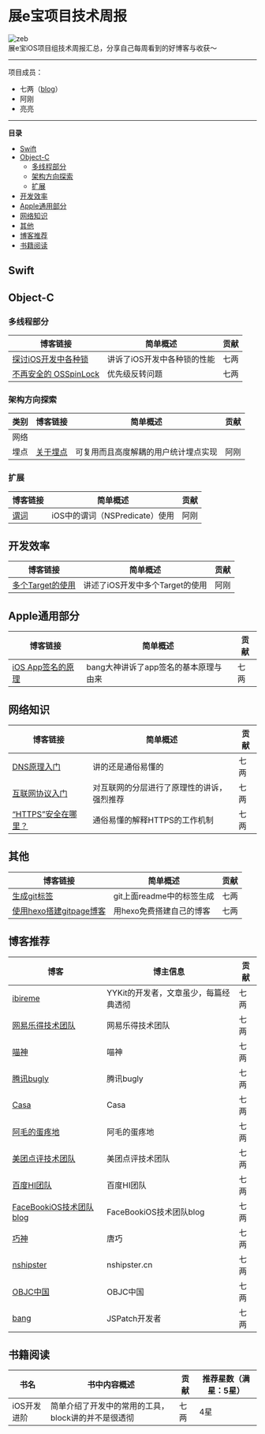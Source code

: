 # 展e宝项目技术周报
![zeb](https://img.shields.io/github/license/mashape/apistatus.svg)
<br>
展e宝iOS项目组技术周报汇总，分享自己每周看到的好博客与收获～

***

项目成员：

* 七两（[blog](http://www.developfan.com)）
* 阿刚
* 亮亮

***

**目录**

- [Swift](#Swift)
- [Object-C](#Object-C)
  - [多线程部分](#多线程部分)
  - [架构方向探索](#架构方向探索)
  - [扩展](#扩展)
- [开发效率](#开发效率)
- [Apple通用部分](#Apple通用部分)
- [网络知识](#网络知识)
- [其他](#其他)
- [博客推荐](#博客推荐)
- [书籍阅读](#书籍阅读)


## Swift
## Object-C
### 多线程部分
|博客链接          |简单概述         |贡献         |
|----------------|----------------|-------------|
|[探讨iOS开发中各种锁](https://juejin.im/entry/5859236061ff4b006cbaae2d)|讲诉了iOS开发中各种锁的性能|七两|
|[不再安全的 OSSpinLock](https://blog.ibireme.com/2016/01/16/spinlock_is_unsafe_in_ios/)|优先级反转问题|七两|
### 架构方向探索
|类别|博客链接          |简单概述         |贡献         |
|---|----------------|----------------|-------------|
|网络|                |               |              |
|埋点|[关于埋点](http://www.jianshu.com/p/0497afdad36d)|可复用而且高度解耦的用户统计埋点实现|阿刚|
### 扩展
|博客链接          |简单概述         |贡献         |
|----------------|----------------|-------------|
|[谓词](http://www.jianshu.com/p/88be28860cde)|iOS中的谓词（NSPredicate）使用|阿刚|

## 开发效率
|博客链接          |简单概述         |贡献         |
|----------------|----------------|-------------|
|[多个Target的使用](http://www.jianshu.com/p/d1608ff946a9)|讲述了iOS开发中多个Target的使用|阿刚|

## Apple通用部分
|博客链接          |简单概述         |贡献         |
|----------------|----------------|-------------|
|[iOS App签名的原理](www.cocoachina.com/ios/20170602/19427.html)|bang大神讲诉了app签名的基本原理与由来|七两|

## 网络知识
|博客链接          |简单概述         |贡献         |
|----------------|----------------|-------------|
|[DNS原理入门](http://www.ruanyifeng.com/blog/2016/06/dns.html)|讲的还是通俗易懂的|七两|
|[互联网协议入门](http://www.ruanyifeng.com/blog/2012/05/internet_protocol_suite_part_i.html)|对互联网的分层进行了原理性的讲诉，强烈推荐|七两|
|[“HTTPS”安全在哪里？](http://www.cnblogs.com/bugly/p/5543417.html)|通俗易懂的解释HTTPS的工作机制|七两|

## 其他
|博客链接          |简单概述         |贡献         |
|----------------|----------------|-------------|
|[生成git标签](https://shields.io)|git上面readme中的标签生成|七两|
|[使用hexo搭建gitpage博客](https://linghucong.js.org/2016/04/15/2016-04-15-hexo-github-pages-blog/)|用hexo免费搭建自己的博客|七两|
## 博客推荐
|博客             |博主信息        |贡献         |
|----------------|----------------|-------------|
|[ibireme](https://blog.ibireme.com/)|YYKit的开发者，文章虽少，每篇经典透彻|七两|
|[网易乐得技术团队](http://tech.lede.com/2017/02/15/rd/iOS/iOS_NSURLProtocol/)|网易乐得技术团队|七两|
|[喵神](http://onevcat.com/)|喵神|七两|
|[腾讯bugly](http://www.cnblogs.com/bugly/)|腾讯bugly|七两|
|[Casa](https://casatwy.com/archives.html)|Casa|七两|
|[阿毛的蛋疼地](http://xiangwangfeng.com/)|阿毛的蛋疼地|七两|
|[美团点评技术团队](https://tech.meituan.com/)|美团点评技术团队|七两|
|[百度HI团队](https://github.com/BaiduHiDeviOS/iOS-Tech-Weekly)|百度HI团队|七两|
|[FaceBookiOS技术团队blog](https://code.facebook.com/ios/)|FaceBookiOS技术团队blog|七两|
|[巧神](http://blog.devtang.com/)|唐巧|七两|
|[nshipster](http://nshipster.cn/)|nshipster.cn|七两|
|[OBJC中国](http://www.objccn.io/)|OBJC中国|七两|
|[bang](http://blog.cnbang.net/)|JSPatch开发者|七两|

## 书籍阅读
|书名             |书中内容概述        |贡献         |推荐星数（满星：5星）      |
|----------------|----------------|-------------|-----------|
|iOS开发进阶|简单介绍了开发中的常用的工具，block讲的并不是很透彻|七两|4星|




